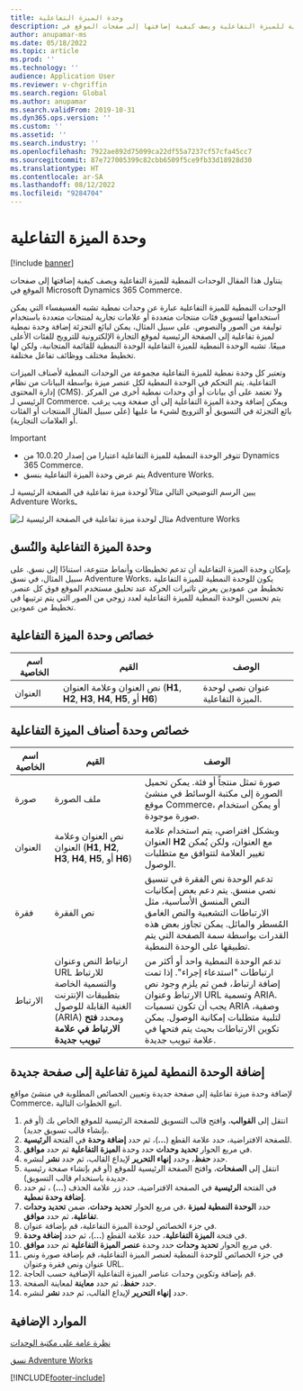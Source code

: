 ```yaml
---
title: وحدة الميزة التفاعلية
description: يتناول هذا المقال الوحدات النمطية للميزة التفاعلية ويصف كيفية إضافتها إلى صفحات الموقع في Microsoft Dynamics 365 Commerce.
author: anupamar-ms
ms.date: 05/18/2022
ms.topic: article
ms.prod: ''
ms.technology: ''
audience: Application User
ms.reviewer: v-chgriffin
ms.search.region: Global
ms.author: anupamar
ms.search.validFrom: 2019-10-31
ms.dyn365.ops.version: ''
ms.custom: ''
ms.assetid: ''
ms.search.industry: ''
ms.openlocfilehash: 7922ae892d75099ca22df55a7237cf57cfa45cc7
ms.sourcegitcommit: 87e727005399c82cbb6509f5ce9fb33d18928d30
ms.translationtype: HT
ms.contentlocale: ar-SA
ms.lasthandoff: 08/12/2022
ms.locfileid: "9284704"
---
```

# <a name="interactive-feature-module"></a>وحدة الميزة التفاعلية

[!include [banner](includes/banner.md)]

يتناول هذا المقال الوحدات النمطية للميزة التفاعلية ويصف كيفية إضافتها إلى صفحات الموقع في Microsoft Dynamics 365 Commerce.

الوحدات النمطية للميزة التفاعلية عبارة عن وحدات نمطية تشبه الفسيفساء التي يمكن استخدامها لتسويق فئات منتجات متعددة أو علامات تجارية لمنتجات متعددة باستخدام توليفة من الصور والنصوص. على سبيل المثال، يمكن لبائع التجزئة إضافة وحدة نمطية لميزة تفاعلية إلى الصفحة الرئيسية لموقع التجارة الإلكترونية للترويج للفئات الأعلى مبيعًا. تشبه الوحدة النمطية للميزة التفاعلية الوحدة النمطية للقائمة المتجانبة، ولكن لها تخطيط مختلف ووظائف تفاعل مختلفة.

وتعتبر كل وحدة نمطية للميزة التفاعلية مجموعة من الوحدات النمطية لأصناف الميزات التفاعلية. يتم التحكم في الوحدة النمطية لكل عنصر ميزة بواسطة البيانات من نظام إدارة المحتوى (CMS). ولا تعتمد على أي بيانات أو أي وحدات نمطية أخرى من المركز الرئيسي لـ Commerce. ويمكن إضافة وحدة الميزة التفاعلية إلى أي صفحة ويب يرغب بائع التجزئة في التسويق أو الترويج لشيء ما عليها (على سبيل المثال المنتجات أو الفئات أو العلامات التجارية).

> [!IMPORTANT]
> - تتوفر الوحدة النمطية للميزة التفاعلية اعتبارا من إصدار 10.0.20 من Dynamics 365 Commerce.
> - يتم عرض وحدة الميزة التفاعلية بنسق Adventure Works.

يبين الرسم التوضيحي التالي مثالاً لوحدة ميزة تفاعلية في الصفحة الرئيسية لـ Adventure Worksـ

![مثال لوحدة ميزة تفاعلية في الصفحة الرئيسية لـ Adventure Works](./media/Feature.PNG)

## <a name="interactive-feature-module-and-themes"></a>وحدة الميزة التفاعلية والنُسق

بإمكان وحدة الميزة التفاعلية أن تدعم تخطيطات وأنماط متنوعة، استنادًا إلى نسق. على سبيل المثال، في نسق Adventure Works، يكون للوحدة النمطية للميزة التفاعلية تخطيط من عمودين يعرض تاثيرات الحركة عند تحليق مستخدم الموقع فوق كل عنصر. يتم تحسين الوحدة النمطية للميزة التفاعلية لعدد زوجي من الصور التي يتم ترتيبها في تخطيط من عمودين.

## <a name="interactive-feature-module-properties"></a>خصائص وحدة الميزة التفاعلية

| اسم الخاصية | القيم | الوصف |
|---------------|--------|-------------|
| العنوان‬       | نص العنوان وعلامة العنوان (**H1**, **H2**, **H3**, **H4**, **H5**, أو **H6**) | عنوان نصي لوحدة الميزة التفاعلية. |

## <a name="interactive-feature-item-module-properties"></a>خصائص وحدة أصناف الميزة التفاعلية

| اسم الخاصية | القيم | الوصف |
|---------------|--------|-------------|
| صورة         | ملف الصورة | صورة تمثل منتجاً أو فئة. يمكن تحميل الصورة إلى مكتبة الوسائط في منشئ موقع Commerce، أو يمكن استخدام صورة موجودة. |
| العنوان‬       | نص العنوان وعلامة العنوان (**H1**, **H2**, **H3**, **H4**, **H5**, أو **H6**) | وبشكل افتراضي، يتم استخدام علامة العنوان **H2** مع العنوان، ولكن يُمكن تغيير العلامة لتتوافق مع متطلبات الوصول. |
| فقرة     | نص الفقرة | تدعم الوحدة نص الفقرة في تنسيق نصي منسق. يتم دعم بعض إمكانيات النص المنسق الأساسية، مثل الارتباطات التشعبية والنص الغامق المُسطر والمائل. يمكن تجاوز بعض هذه القدرات بواسطة سمة الصفحة التي يتم تطبيقها على الوحدة النمطية. |
| الارتباط          | ارتباط النص وعنوان URL للارتباط والتسمية الخاصة بتطبيقات الإنترنت الغنية القابلة للوصول (ARIA) ومحدد **فتح الارتباط في علامة تبويب جديدة** | تدعم الوحدة النمطية واحد أو أكثر من ارتباطات "استدعاء إجراء". إذا تمت إضافة ارتباط، فمن ثم يلزم وجود نص الارتباط وعنوان URL وتسمية ARIA. يجب أن تكون تسميات ARIA وصفية، لتلبية متطلبات إمكانية الوصول. يمكن تكوين الارتباطات بحيث يتم فتحها في علامة تبويب جديدة. |

## <a name="add-an-interactive-feature-module-to-a-new-page"></a>إضافة الوحدة النمطية لميزة تفاعلية إلى صفحة جديدة

لإضافة وحدة ميزة تفاعلية إلى صفحة جديدة وتعيين الخصائص المطلوبة في منشئ مواقع Commerce، اتبع الخطوات التالية.

1. انتقل إلى **القوالب**، وافتح قالب التسويق للصفحة الرئيسية للموقع الخاص بك (أو قم بإنشاء قالب تسويق جديد).
1. في الفتحة **الرئيسية‏‎** للصفحة الافتراضية، حدد علامة القطع (**...**)، ثم حدد **إضافة وحدة**.
1. في مربع الحوار **تحديد وحدات** حدد وحدة **الميزة التفاعلية** ثم حدد **موافق**.
1. حدد **حفظ**، وحدد **إنهاء التحرير** لإيداع القالب، ثم حدد **نشر** لنشره.
1. انتقل إلى **الصفحات**، وافتح الصفحة الرئيسية للموقع (أو قم بإنشاء صفحة رئيسية جديدة باستخدام قالب التسويق).
1. في الفتحة **الرئيسية** في الصفحة الافتراضية، حدد زر علامة الحذف (**...**) ، ثم حدد **إضافة وحدة نمطية**.
1. في مربع الحوار **تحديد وحدات**، ضمن **تحديد وحدات‏‎**، حدد **الوحدة النمطية لميزة تفاعلية**، ثم حدد **موافق**.
1. في جزء الخصائص لوحدة الميزة التفاعلية، قم بإضافة عنوان.
1. في فتحة **الميزة التفاعلية**، حدد علامة القطع (**...**)، ثم حدد **إضافة وحدة**.
1. في مربع الحوار **تحديد وحدات** حدد وحدة **عنصر الميزة التفاعلية** ثم حدد **موافق**.
1. في جزء الخصائص للوحدة النمطية لعنصر الميزة التفاعلية، قم بإضافة صورة ونص عنوان ونص فقرة وعنوان URL.
1. قم بإضافة وتكوين وحدات عناصر الميزة التفاعلية الإضافية حسب الحاجة.
1. حدد **حفظ**، ثم حدد **معاينة** لمعاينة الصفحة.
1. حدد **إنهاء التحرير** لإيداع القالب، ثم حدد **نشر** لنشره.

## <a name="additional-resources"></a>الموارد الإضافية

[نظرة عامة على مكتبة الوحدات](starter-kit-overview.md)

[نسق Adventure Works](adventure-works-theme.md)

[!INCLUDE[footer-include](../includes/footer-banner.md)]
